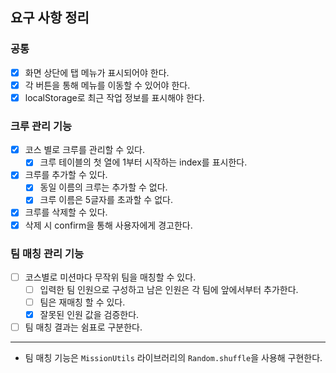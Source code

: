 ## 요구 사항 정리

### 공통

- [x] 화면 상단에 탭 메뉴가 표시되어야 한다.
- [x] 각 버튼을 통해 메뉴를 이동할 수 있어야 한다.
- [x] localStorage로 최근 작업 정보를 표시해야 한다.

### 크루 관리 기능

- [x] 코스 별로 크루를 관리할 수 있다.
  - [x] 크루 테이블의 첫 열에 1부터 시작하는 index를 표시한다.
- [x] 크루를 추가할 수 있다.
  - [x] 동일 이름의 크루는 추가할 수 없다.
  - [x] 크루 이름은 5글자를 초과할 수 없다.
- [x] 크루를 삭제할 수 있다.
- [x] 삭제 시 confirm을 통해 사용자에게 경고한다.

### 팀 매칭 관리 기능

- [ ] 코스별로 미션마다 무작위 팀을 매칭할 수 있다.
  - [ ] 입력한 팀 인원으로 구성하고 남은 인원은 각 팀에 앞에서부터 추가한다.
  - [ ] 팀은 재매칭 할 수 있다.
  - [x] 잘못된 인원 값을 검증한다.
- [ ] 팀 매칭 결과는 쉼표로 구분한다.

---

- 팀 매칭 기능은 `MissionUtils` 라이브러리의 `Random.shuffle`을 사용해 구현한다.
